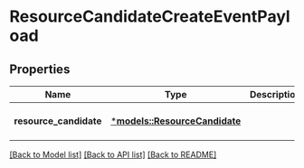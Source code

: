 # ResourceCandidateCreateEventPayload

## Properties
Name | Type | Description | Notes
------------ | ------------- | ------------- | -------------
**resource_candidate** | [***models::ResourceCandidate**](ResourceCandidate.md) |  | [optional] [default to None]

[[Back to Model list]](../README.md#documentation-for-models) [[Back to API list]](../README.md#documentation-for-api-endpoints) [[Back to README]](../README.md)


